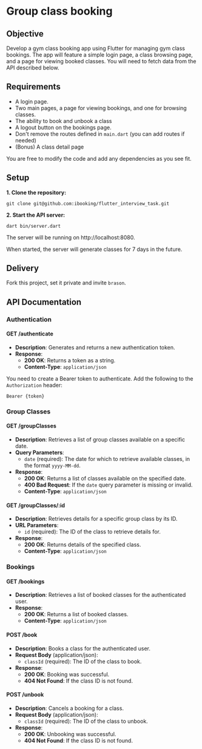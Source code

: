 # Group class booking

## Objective

Develop a gym class booking app using Flutter for managing gym class bookings. The app will feature a simple login page, a class browsing page, and a page for viewing booked classes. You will need to fetch data from the API described below.

## Requirements

- A login page.
- Two main pages, a page for viewing bookings, and one for browsing classes.
- The ability to book and unbook a class
- A logout button on the bookings page.
- Don't remove the routes defined in `main.dart` (you can add routes if needed)
- (Bonus) A class detail page

You are free to modify the code and add any dependencies as you see fit.

## Setup

**1. Clone the repository:**
```
git clone git@github.com:ibooking/flutter_interview_task.git
```
**2. Start the API server:**
```
dart bin/server.dart
```

The server will be running on http://localhost:8080.

When started, the server will generate classes for 7 days in the future.

## Delivery
Fork this project, set it private and invite `brason`.

## API Documentation

### Authentication

#### GET /authenticate

- **Description**: Generates and returns a new authentication token.
- **Response**:
  - **200 OK**: Returns a token as a string.
  - **Content-Type**: `application/json`

You need to create a Bearer token to authenticate. Add the following to the `Authorization` header:

```
Bearer {token}
```

### Group Classes

#### GET /groupClasses

- **Description**: Retrieves a list of group classes available on a specific date.
- **Query Parameters**:
  - `date` (required): The date for which to retrieve available classes, in the format `yyyy-MM-dd`.
- **Response**:
  - **200 OK**: Returns a list of classes available on the specified date.
  - **400 Bad Request**: If the `date` query parameter is missing or invalid.
  - **Content-Type**: `application/json`

#### GET /groupClasses/:id

- **Description**: Retrieves details for a specific group class by its ID.
- **URL Parameters**:
  - `id` (required): The ID of the class to retrieve details for.
- **Response**:
  - **200 OK**: Returns details of the specified class.
  - **Content-Type**: `application/json`

### Bookings

#### GET /bookings

- **Description**: Retrieves a list of booked classes for the authenticated user.
- **Response**:
  - **200 OK**: Returns a list of booked classes.
  - **Content-Type**: `application/json`

#### POST /book

- **Description**: Books a class for the authenticated user.
- **Request Body** (application/json):
  - `classId` (required): The ID of the class to book.
- **Response**:
  - **200 OK**: Booking was successful.
  - **404 Not Found**: If the class ID is not found.

#### POST /unbook

- **Description**: Cancels a booking for a class.
- **Request Body** (application/json):
  - `classId` (required): The ID of the class to unbook.
- **Response**:
  - **200 OK**: Unbooking was successful.
  - **404 Not Found**: If the class ID is not found.
